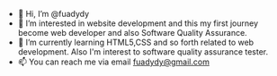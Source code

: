 - 👋 Hi, I’m @fuadydy
- 👀 I’m interested in website development and this my first journey become web developer and also Software Quality Assurance. 
- 🌱 I’m currently learning HTML5,CSS and so forth related to web development. Also I'm interest to software quality assurance tester.
- 📫 You can reach me via email fuadydy@gmail.com 

<!---
fuadydy/fuadydy is a ✨ special ✨ repository because its `README.md` (this file) appears on your GitHub profile.
You can click the Preview link to take a look at your changes.
--->
